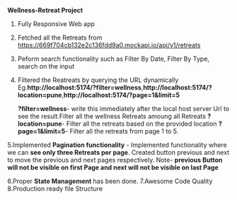 **Wellness-Retreat Project**
1. Fully Responsive Web app
2. Fetched all the Retreats from https://669f704cb132e2c136fdd9a0.mockapi.io/api/v1/retreats
3. Peform  search functionality such as Filter By Date, Filter By Type, search on the input
4. Filtered the Reatreats by querying the URL dynamically Eg.**http://localhost:5174/?filter=wellness**,**http://localhost:5174/?    
    location=pune**,**http://localhost:5174/?page=1&limit=5**

   **?filter=wellness**- write this immediately after the local host server Url to see the result.Filter all the wellness Retreats amoung all Retreats
   **?location=pune**- Filter all the retreats based on the provided location
   **?page=1&limit=5**- Filter all the retreats from page 1 to 5.

5.Implemented **Pagination functionality** - Implemented functionality where we can **see only three Retreats per page**. Created button previous and next to move the previous and next pages respectively. 
Note-  **previous Button will not be visible on first Page and next will not be visible on last Page**

6.Proper **State Management** has been done.
7.Awesome Code Quality
8.Production ready file Structure
